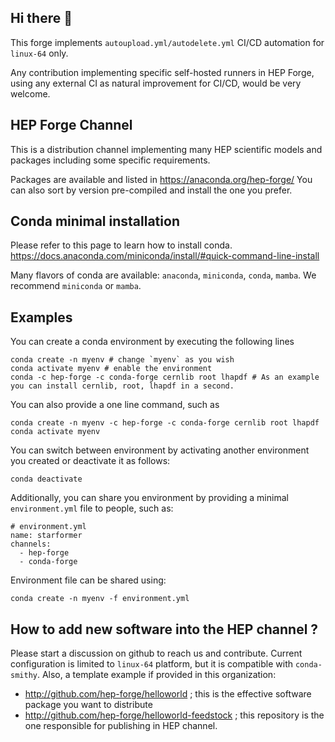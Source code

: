 ## Hi there 👋

This forge implements `autoupload.yml/autodelete.yml` CI/CD automation for `linux-64` only.

Any contribution implementing specific self-hosted runners in HEP Forge, using any external CI as natural improvement for CI/CD, would be very welcome.

## HEP Forge Channel

This is a distribution channel implementing many HEP scientific models and packages including some specific requirements.

Packages are available and listed in https://anaconda.org/hep-forge/
You can also sort by version pre-compiled and install the one you prefer.

## Conda minimal installation

Please refer to this page to learn how to install conda.
https://docs.anaconda.com/miniconda/install/#quick-command-line-install

Many flavors of conda are available: `anaconda`, `miniconda`, `conda`, `mamba`.
We recommend `miniconda` or `mamba`.

## Examples

You can create a conda environment by executing the following lines
```
conda create -n myenv # change `myenv` as you wish
conda activate myenv # enable the environment
conda -c hep-forge -c conda-forge cernlib root lhapdf # As an example you can install cernlib, root, lhapdf in a second.
```

You can also provide a one line command, such as
```
conda create -n myenv -c hep-forge -c conda-forge cernlib root lhapdf 
conda activate myenv
```

You can switch between environment by activating another environment you created or deactivate it as follows:
```
conda deactivate
```

Additionally, you can share you environment by providing a minimal `environment.yml` file to people, such as:
```
# environment.yml
name: starformer
channels:
  - hep-forge
  - conda-forge
```

Environment file can be shared using:
```
conda create -n myenv -f environment.yml
```

## How to add new software into the HEP channel ?

Please start a discussion on github to reach us and contribute. Current configuration is limited to `linux-64` platform, but it is compatible with `conda-smithy`.
Also, a template example if provided in this organization:
- http://github.com/hep-forge/helloworld ; this is the effective software package you want to distribute
- http://github.com/hep-forge/helloworld-feedstock ; this repository is the one responsible for publishing in HEP channel.

